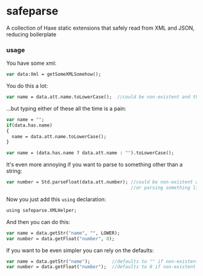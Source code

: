 # safeparse
A collection of Haxe static extensions that safely read from XML and JSON, reducing boilerplate

### usage

You have some xml:
```haxe
var data:Xml = getSomeXMLSomehow();
```

You do this a lot:
```haxe
var name = data.att.name.toLowerCase();  //could be non-existent and throw a parse error!
```

...but typing either of these all the time is a pain:
```haxe
var name = "";
if(data.has.name)
{
  name = data.att.name.toLowerCase();
}
```
```haxe
var name = (data.has.name ? data.att.name : "").toLowerCase();
```

It's even more annoying if you want to parse to something other than a string:
```haxe
var number = Std.parseFloat(data.att.number); //could be non-existent and error,
                                              //or parsing something like "hamburger" and is now NaN!
```

Now you just add this ```using``` declaration:
```haxe
using safeparse.XMLHelper;
```

And then you can do this:
```haxe
var name = data.getStr("name", "", LOWER);
var number = data.getFloat("number", 0);
```

If you want to be even simpler you can rely on the defaults:
```haxe
var name = data.getStr("name");        //defaults to "" if non-existent, leaves case alone
var number = data.getFloat("number");  //defaults to 0 if non-existent
```

